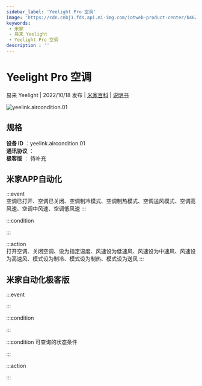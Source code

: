 ```yaml
---
sidebar_label: 'Yeelight Pro 空调'
image: 'https://cdn.cnbj1.fds.api.mi-img.com/iotweb-product-center/b4628c18301f7d198156dd336844a6a7_1661406755483.png?GalaxyAccessKeyId=AKVGLQWBOVIRQ3XLEW&Expires=9223372036854775807&Signature=1dJRFyCaEU6j/JcMNeRV4SrUiMQ='
keywords: 
 - 米家
 - 易来 Yeelight
 - Yeelight Pro 空调
description : ''
---
```

# Yeelight Pro 空调

易来 Yeelight | 2022/10/18 发布 | [米家百科](https://home.mi.com/webapp/content/baike/product/index.html?model=yeelink.aircondition.01) | [说明书](https://home.mi.com/views/introduction.html?model=yeelink.aircondition.01&region=cn)

![yeelink.aircondition.01](https://cdn.cnbj1.fds.api.mi-img.com/iotweb-product-center/b4628c18301f7d198156dd336844a6a7_1661406755483.png?GalaxyAccessKeyId=AKVGLQWBOVIRQ3XLEW&Expires=9223372036854775807&Signature=1dJRFyCaEU6j/JcMNeRV4SrUiMQ=)

## 规格  
> 
**设备 ID** ：yeelink.aircondition.01  
**通讯协议** ：  
**极客版**  ： 待补充 


## 米家APP自动化  

:::event  
空调已打开、空调已关闭、空调制冷模式、空调制热模式、空调送风模式、空调高风速、空调中风速、空调低风速
:::

:::condition  

:::

:::action   
打开空调、关闭空调、设为指定温度、风速设为低速风、风速设为中速风、风速设为高速风、模式设为制冷、模式设为制热、模式设为送风
:::

## 米家自动化极客版  

:::event  

:::

:::condition  

:::

:::condition 可查询的状态条件  

:::

:::action  

:::

        
